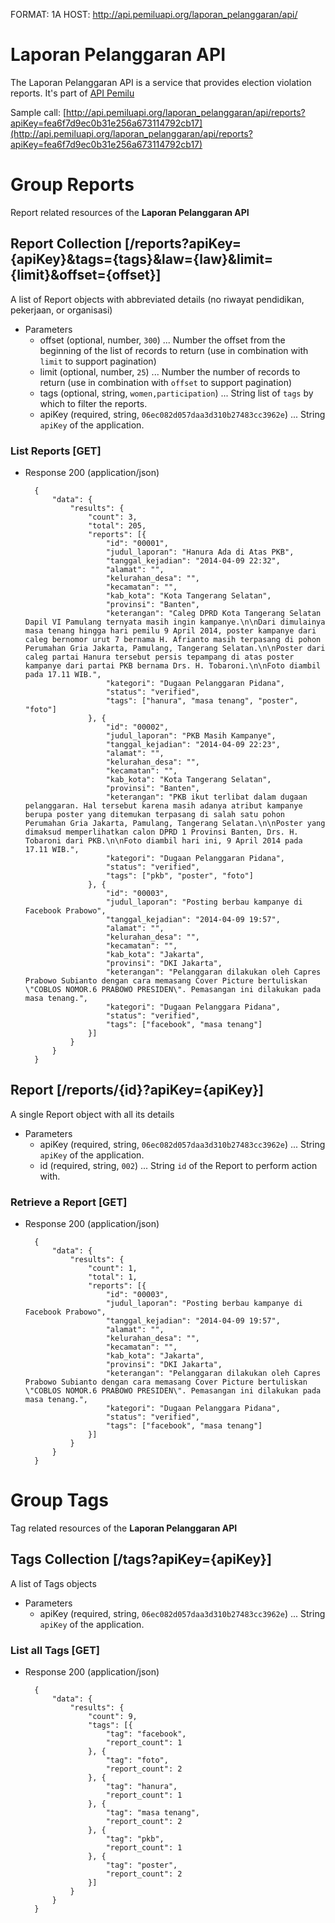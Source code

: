 FORMAT: 1A
HOST: http://api.pemiluapi.org/laporan_pelanggaran/api/

# Laporan Pelanggaran API
The Laporan Pelanggaran API is a service that provides election violation reports. It's part of [API Pemilu](http://developer.pemiluapi.org/)

Sample call: [http://api.pemiluapi.org/laporan_pelanggaran/api/reports?apiKey=fea6f7d9ec0b31e256a673114792cb17](http://api.pemiluapi.org/laporan_pelanggaran/api/reports?apiKey=fea6f7d9ec0b31e256a673114792cb17)


# Group Reports
Report related resources of the **Laporan Pelanggaran API**

## Report Collection [/reports?apiKey={apiKey}&tags={tags}&law={law}&limit={limit}&offset={offset}]
A list of Report objects with abbreviated details (no riwayat pendidikan, pekerjaan, or organisasi)

+ Parameters
    + offset (optional, number, `300`) ... Number the offset from the beginning of the list of records to return (use in combination with `limit` to support pagination)
    + limit (optional, number, `25`) ... Number the number of records to return (use in combination with `offset` to support pagination)
    + tags (optional, string, `women,participation`) ... String list of `tags` by which to filter the reports.
    + apiKey (required, string, `06ec082d057daa3d310b27483cc3962e`) ... String `apiKey` of the application.

### List Reports [GET]
+ Response 200 (application/json)

        {
            "data": {
                "results": {
                    "count": 3,
                    "total": 205,
                    "reports": [{
                        "id": "00001",
                        "judul_laporan": "Hanura Ada di Atas PKB",
                        "tanggal_kejadian": "2014-04-09 22:32",
                        "alamat": "",
                        "kelurahan_desa": "",
                        "kecamatan": "",
                        "kab_kota": "Kota Tangerang Selatan",
                        "provinsi": "Banten",
                        "keterangan": "Caleg DPRD Kota Tangerang Selatan Dapil VI Pamulang ternyata masih ingin kampanye.\n\nDari dimulainya masa tenang hingga hari pemilu 9 April 2014, poster kampanye dari caleg bernomor urut 7 bernama H. Afrianto masih terpasang di pohon Perumahan Gria Jakarta, Pamulang, Tangerang Selatan.\n\nPoster dari caleg partai Hanura tersebut persis tepampang di atas poster kampanye dari partai PKB bernama Drs. H. Tobaroni.\n\nFoto diambil pada 17.11 WIB.",
                        "kategori": "Dugaan Pelanggaran Pidana",
                        "status": "verified",
                        "tags": ["hanura", "masa tenang", "poster", "foto"]
                    }, {
                        "id": "00002",
                        "judul_laporan": "PKB Masih Kampanye",
                        "tanggal_kejadian": "2014-04-09 22:23",
                        "alamat": "",
                        "kelurahan_desa": "",
                        "kecamatan": "",
                        "kab_kota": "Kota Tangerang Selatan",
                        "provinsi": "Banten",
                        "keterangan": "PKB ikut terlibat dalam dugaan pelanggaran. Hal tersebut karena masih adanya atribut kampanye berupa poster yang ditemukan terpasang di salah satu pohon Perumahan Gria Jakarta, Pamulang, Tangerang Selatan.\n\nPoster yang dimaksud memperlihatkan calon DPRD 1 Provinsi Banten, Drs. H. Tobaroni dari PKB.\n\nFoto diambil hari ini, 9 April 2014 pada 17.11 WIB.",
                        "kategori": "Dugaan Pelanggaran Pidana",
                        "status": "verified",
                        "tags": ["pkb", "poster", "foto"]
                    }, {
                        "id": "00003",
                        "judul_laporan": "Posting berbau kampanye di Facebook Prabowo",
                        "tanggal_kejadian": "2014-04-09 19:57",
                        "alamat": "",
                        "kelurahan_desa": "",
                        "kecamatan": "",
                        "kab_kota": "Jakarta",
                        "provinsi": "DKI Jakarta",
                        "keterangan": "Pelanggaran dilakukan oleh Capres Prabowo Subianto dengan cara memasang Cover Picture bertuliskan \"COBLOS NOMOR.6 PRABOWO PRESIDEN\". Pemasangan ini dilakukan pada masa tenang.",
                        "kategori": "Dugaan Pelanggara Pidana",
                        "status": "verified",
                        "tags": ["facebook", "masa tenang"]
                    }]
                }
            }
        }

## Report [/reports/{id}?apiKey={apiKey}]
A single Report object with all its details

+ Parameters
    + apiKey (required, string, `06ec082d057daa3d310b27483cc3962e`) ... String `apiKey` of the application.
    + id (required, string, `002`) ... String `id` of the Report to perform action with.

### Retrieve a Report [GET]
+ Response 200 (application/json)

        {
            "data": {
                "results": {
                    "count": 1,
                    "total": 1,
                    "reports": [{
                        "id": "00003",
                        "judul_laporan": "Posting berbau kampanye di Facebook Prabowo",
                        "tanggal_kejadian": "2014-04-09 19:57",
                        "alamat": "",
                        "kelurahan_desa": "",
                        "kecamatan": "",
                        "kab_kota": "Jakarta",
                        "provinsi": "DKI Jakarta",
                        "keterangan": "Pelanggaran dilakukan oleh Capres Prabowo Subianto dengan cara memasang Cover Picture bertuliskan \"COBLOS NOMOR.6 PRABOWO PRESIDEN\". Pemasangan ini dilakukan pada masa tenang.",
                        "kategori": "Dugaan Pelanggara Pidana",
                        "status": "verified",
                        "tags": ["facebook", "masa tenang"]
                    }]
                }
            }
        }

# Group Tags
Tag related resources of the **Laporan Pelanggaran API**

## Tags Collection [/tags?apiKey={apiKey}]
A list of Tags objects

+ Parameters
    + apiKey (required, string, `06ec082d057daa3d310b27483cc3962e`) ... String `apiKey` of the application.

### List all Tags [GET]
+ Response 200 (application/json)

        {
            "data": {
                "results": {
                    "count": 9,
                    "tags": [{
                        "tag": "facebook",
                        "report_count": 1
                    }, {
                        "tag": "foto",
                        "report_count": 2
                    }, {
                        "tag": "hanura",
                        "report_count": 1
                    }, {
                        "tag": "masa tenang",
                        "report_count": 2
                    }, {
                        "tag": "pkb",
                        "report_count": 1
                    }, {
                        "tag": "poster",
                        "report_count": 2
                    }]
                }
            }
        }
